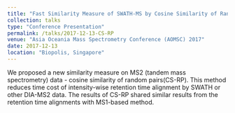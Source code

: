 ```yaml
---
title: "Fast Similarity Measure of SWATH-MS by Cosine Similarity of Random Pairs(CS-RP)"
collection: talks
type: "Conference Presentation"
permalink: /talks/2017-12-13-CS-RP
venue: "Asia Oceania Mass Spectrometry Conference (AOMSC) 2017"
date: 2017-12-13
location: "Biopolis, Singapore"
---
```


We proposed a new similarity measure on MS2 (tandem mass spectrometry) data - cosine similarity of random pairs(CS-RP). This method reduces time cost of intensity-wise retention time alignment by SWATH or other DIA-MS2 data. The results of CS-RP shared similar results from the retention time alignments with MS1-based method.
